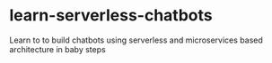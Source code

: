 # learn-serverless-chatbots
Learn to to build chatbots using serverless and microservices based architecture in baby steps
